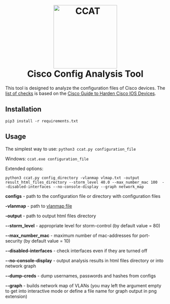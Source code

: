 <h1 align="center">
  <br>
  <img src="https://avatars0.githubusercontent.com/u/41387281?s=400&u=f23a3da3a0d9412564b58645e05c958183476cce&v=4" alt="CCAT" width="200"></a>
  <br>
  Cisco Config Analysis Tool
  <br>
</h1>

This tool is designed to analyze the configuration files of Cisco devices. The [list of checks](https://github.com/cisco-config-analysis-tool/ccat/wiki/List-of-the-checks) is based on the [Cisco Guide to Harden Cisco IOS Devices](https://www.cisco.com/c/en/us/support/docs/ip/access-lists/13608-21.html).

## Installation  

`pip3 install -r requirements.txt` 

## Usage  
The simplest way to use:
`python3 ccat.py configuration_file`

Windows:
`ccat.exe configuration_file`

Extended options:

`python3 ccat.py config_directory -vlanmap vlmap.txt -output result_html_files_directory --storm_level 40.0 --max_number_mac 100  --disabled-interfaces --no-console-display --graph network_map` 

**configs** - path to the configuration file or directory with configuration files

**-vlanmap** - path to [vlanmap file](https://github.com/cisco-config-analysis-tool/ccat/wiki/Vlanmap-file)

**-output** - path to output html files directory

**--storm_level** - appropriate level for storm-control (by default value = 80)

**--max_number_mac** - maximum number of mac-addresses for port-security (by default value = 10)

**--disabled-interfaces** - check interfaces even if they are turned off

**--no-console-display** - output analysis results in html files directory or into network graph

**--dump-creds** - dump usernames, passwords and hashes from configs
 
**--graph** - builds network map of VLANs (you may left the argument empty to get into interactive mode or define a file name for graph output in png extension)
 
